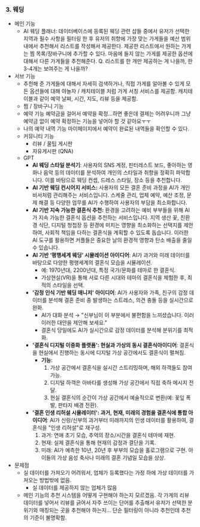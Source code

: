 ### 3. 웨딩

- 메인 기능
    - AI 웨딩 플래너: 데이터베이스에 등록된 웨딩 관련 샵들 중에서 유저가 선택한 지역과 필수 사항을 필터링 한 후 유저의 취향에 가장 맞는 가게들을 예산 범위 내에서 추천해서 리스트를 작성해서 제공한다. 
    제공한 리스트에서 원하는 가게는 찜 목록/장바구니에 추가할 수 있다.
    마음에 들지 않는 가게를 제공한 옵션에 대해서 다른 가게들을 추천해준다.
    Q. 리스트를 한 개만 제공하는 게 나을까, 한 3-4개는 보여주는 게 나을까?
- 서브 기능
    - 추천해 준 가게들에 대해서 자세히 검색하거나, 직접 가게를 알아볼 수 있게 모든 옵션들에 대해 야놀자 / 캐치테이블 처럼 가게 서칭 서비스를 제공함.
    캐치테이블과 같이 예약 날짜, 시간, 지도, 리뷰 등을 제공함.
    - 찜 / 장바구니 기능
    - 예약 기능
    예약금을 걸어서 예약을 확정…하면 좋은데 결제는 어려우니까
    그냥 예약금 없이 예약 확정하는 기능을 넣어야 할 것 같아요ㅜㅜ
    - 나의 예약 내역 기능
    마이페이지에서 예약이 완료된 내역들을 확인할 수 있다.
    - 커뮤니티 기능
        - 리뷰 / 꿀팁 게시판
        - 자유게시판 (QNA)
    - GPT
        - **AI 웨딩 스타일 분석기**: 사용자의 SNS 계정, 핀터레스트 보드, 좋아하는 영화나 음악 등의 데이터를 분석하여 개인의 스타일과 취향을 정확히 파악합니다. 이를 바탕으로 웨딩 컨셉, 드레스 스타일, 장소 등을 추천합니다.
        - **AI 기반 웨딩 컨시어지 서비스:** 사용자의 모든 결혼 준비 과정을 AI가 개인 비서처럼 관리해주는 서비스입니다. 스케줄 관리, 업체 예약, 예산 조정, 문제 해결 등 다양한 업무를 AI가 수행하여 사용자의 부담을 최소화합니다.
        - **AI 기반 지속 가능한 결혼식 추천:** 환경을 고려하는 예비 부부들을 위해 AI가 지속 가능한 결혼식 옵션을 추천하는 서비스입니다. 지역 생산 꽃, 친환경 식단, 디지털 청첩장 등 환경에 미치는 영향을 최소화하는 선택지를 제안하여, 사회적 책임을 다하는 결혼식을 계획할 수 있도록 돕습니다. 이러한 AI 도구를 활용하면 커플들은 중요한 날의 환경적 영향과 탄소 배출을 줄일 수 있습니다.
        - **AI 기반 ‘평행세계 웨딩’ 시뮬레이션 아이디어**: AI가 과거와 미래 데이터를 바탕으로 다양한 평행세계의 결혼식 모습을 시뮬레이션.
            - 예: 1970년대, 2200년대, 특정 국가/문화를 테마로 한 결혼식.
            - 가상현실(VR)을 통해 서로 다른 시대와 테마의 결혼식을 체험한 후, 최적의 스타일을 선택.
        - **'감정 인식 기반 웨딩 매니저' 아이디어**: AI가 사용자와 가족, 친구의 감정 데이터를 분석해 결혼 준비 중 발생하는 스트레스, 의견 충돌 등을 실시간으로 완화.
            - AI가 대화 분석 → "신부님이 이 부분에서 불편함을 느끼셨습니다. 이러이러한 대안을 제안해 보세요."
            - 결혼식 당일에도 AI가 실시간으로 감정 데이터를 분석해 분위기를 최적화.
        - **'결혼식 디지털 이중화 플랫폼': 현실과 가상의 동시 결혼식아이디어**: 결혼식을 현실에서 진행하는 동시에 디지털 가상 공간에서도 결혼식이 펼쳐짐.
            - **기능**:
                1. 가상 공간에서 결혼식을 실시간 스트리밍하며, 해외 하객들도 참여 가능.
                2. 디지털 하객은 아바타를 생성해 가상 공간에서 직접 축하 메시지 전달.
                3. 현실 결혼식의 순간이 가상 공간에서 예술적으로 변환(예: 꽃잎 폭발, 판타지 배경 전환).
        - **'결혼 인생 리허설 시뮬레이터': 과거, 현재, 미래의 경험을 결혼식에 통합 아이디어**: AI가 신랑/신부의 과거부터 미래까지의 인생 데이터를 활용하여, 결혼식을 "인생 리허설"로 재구성.
            1. 과거: 연애 초기 모습, 추억의 장소/시간을 결혼식 테마에 재현.
            2. 현재: 실제 결혼식을 통해 현재의 감정과 결단을 기록.
            3. 미래: AI가 예측한 10년, 20년 후 부부의 모습을 홀로그램으로 구현. 아이들의 가상 음성 축사나 미래의 결혼 기념일 모습을 상상.
- 문제점
    - 실 데이터를 가져오기 어려워서, 업체가 등록했다는 가정 하에 가상 데이터를 가져오는 방법밖에 없음.
        - 실 데이터를 제공하지 않는 업체가 많음
    - 메인 기능의 추천 시스템을 어떻게 구현해야 하는지 모르겠음. 
    각 가게의 리뷰 데이터를 넣어서 리뷰를 긁어서 자주 쓰이는 단어를 추출해서 유저가 선택한 분위기와 매칭되는 곳을 추천해야 하는지…
    단순 필터링이 아니라 추천인데 추천의 기준이 불명확함.